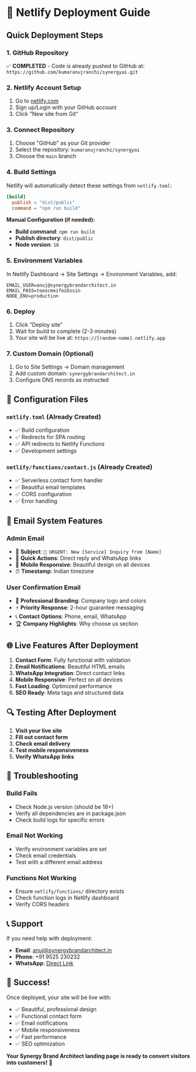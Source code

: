 # 🚀 Netlify Deployment Guide

## Quick Deployment Steps

### 1. **GitHub Repository**
✅ **COMPLETED** - Code is already pushed to GitHub at: `https://github.com/kumaranujranchi/synergyai.git`

### 2. **Netlify Account Setup**
1. Go to [netlify.com](https://netlify.com)
2. Sign up/Login with your GitHub account
3. Click "New site from Git"

### 3. **Connect Repository**
1. Choose "GitHub" as your Git provider
2. Select the repository: `kumaranujranchi/synergyai`
3. Choose the `main` branch

### 4. **Build Settings**
Netlify will automatically detect these settings from `netlify.toml`:

```toml
[build]
  publish = "dist/public"
  command = "npm run build"
```

**Manual Configuration (if needed):**
- **Build command**: `npm run build`
- **Publish directory**: `dist/public`
- **Node version**: `18`

### 5. **Environment Variables**
In Netlify Dashboard → Site Settings → Environment Variables, add:

```
EMAIL_USER=anuj@synergybrandarchitect.in
EMAIL_PASS=toeocmeifezbssin
NODE_ENV=production
```

### 6. **Deploy**
1. Click "Deploy site"
2. Wait for build to complete (2-3 minutes)
3. Your site will be live at: `https://[random-name].netlify.app`

### 7. **Custom Domain (Optional)**
1. Go to Site Settings → Domain management
2. Add custom domain: `synergybrandarchitect.in`
3. Configure DNS records as instructed

## 🔧 Configuration Files

### `netlify.toml` (Already Created)
- ✅ Build configuration
- ✅ Redirects for SPA routing
- ✅ API redirects to Netlify Functions
- ✅ Development settings

### `netlify/functions/contact.js` (Already Created)
- ✅ Serverless contact form handler
- ✅ Beautiful email templates
- ✅ CORS configuration
- ✅ Error handling

## 📧 Email System Features

### Admin Email
- 🚀 **Subject**: `🚀 URGENT: New [Service] Inquiry from [Name]`
- 📧 **Quick Actions**: Direct reply and WhatsApp links
- 📱 **Mobile Responsive**: Beautiful design on all devices
- ⏰ **Timestamp**: Indian timezone

### User Confirmation Email
- 🎯 **Professional Branding**: Company logo and colors
- ⚡ **Priority Response**: 2-hour guarantee messaging
- 📞 **Contact Options**: Phone, email, WhatsApp
- 🏆 **Company Highlights**: Why choose us section

## 🌐 Live Features After Deployment

1. **Contact Form**: Fully functional with validation
2. **Email Notifications**: Beautiful HTML emails
3. **WhatsApp Integration**: Direct contact links
4. **Mobile Responsive**: Perfect on all devices
5. **Fast Loading**: Optimized performance
6. **SEO Ready**: Meta tags and structured data

## 🔍 Testing After Deployment

1. **Visit your live site**
2. **Fill out contact form**
3. **Check email delivery**
4. **Test mobile responsiveness**
5. **Verify WhatsApp links**

## 🚨 Troubleshooting

### Build Fails
- Check Node.js version (should be 18+)
- Verify all dependencies are in package.json
- Check build logs for specific errors

### Email Not Working
- Verify environment variables are set
- Check email credentials
- Test with a different email address

### Functions Not Working
- Ensure `netlify/functions/` directory exists
- Check function logs in Netlify dashboard
- Verify CORS headers

## 📞 Support

If you need help with deployment:
- **Email**: anuj@synergybrandarchitect.in
- **Phone**: +91 9525 230232
- **WhatsApp**: [Direct Link](https://wa.me/919525230232)

## 🎉 Success!

Once deployed, your site will be live with:
- ✅ Beautiful, professional design
- ✅ Functional contact form
- ✅ Email notifications
- ✅ Mobile responsiveness
- ✅ Fast performance
- ✅ SEO optimization

**Your Synergy Brand Architect landing page is ready to convert visitors into customers!** 🚀
